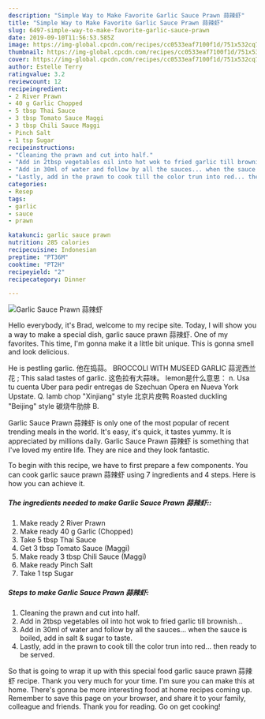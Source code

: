 ```yaml
---
description: "Simple Way to Make Favorite Garlic Sauce Prawn 蒜辣虾"
title: "Simple Way to Make Favorite Garlic Sauce Prawn 蒜辣虾"
slug: 6497-simple-way-to-make-favorite-garlic-sauce-prawn
date: 2019-09-10T11:56:53.585Z
image: https://img-global.cpcdn.com/recipes/cc0533eaf7100f1d/751x532cq70/garlic-sauce-prawn-蒜辣虾-recipe-main-photo.jpg
thumbnail: https://img-global.cpcdn.com/recipes/cc0533eaf7100f1d/751x532cq70/garlic-sauce-prawn-蒜辣虾-recipe-main-photo.jpg
cover: https://img-global.cpcdn.com/recipes/cc0533eaf7100f1d/751x532cq70/garlic-sauce-prawn-蒜辣虾-recipe-main-photo.jpg
author: Estelle Terry
ratingvalue: 3.2
reviewcount: 12
recipeingredient:
- 2 River Prawn
- 40 g Garlic Chopped
- 5 tbsp Thai Sauce
- 3 tbsp Tomato Sauce Maggi
- 3 tbsp Chili Sauce Maggi
- Pinch Salt
- 1 tsp Sugar
recipeinstructions:
- "Cleaning the prawn and cut into half."
- "Add in 2tbsp vegetables oil into hot wok to fried garlic till brownish..."
- "Add in 30ml of water and follow by all the sauces... when the sauce is boiled, add in salt &amp; sugar to taste."
- "Lastly, add in the prawn to cook till the color trun into red... then ready to be served."
categories:
- Resep
tags:
- garlic
- sauce
- prawn

katakunci: garlic sauce prawn
nutrition: 285 calories
recipecuisine: Indonesian
preptime: "PT36M"
cooktime: "PT2H"
recipeyield: "2"
recipecategory: Dinner

---
```



![Garlic Sauce Prawn 蒜辣虾](https://img-global.cpcdn.com/recipes/cc0533eaf7100f1d/751x532cq70/garlic-sauce-prawn-蒜辣虾-recipe-main-photo.jpg)

Hello everybody, it's Brad, welcome to my recipe site. Today, I will show you a way to make a special dish, garlic sauce prawn 蒜辣虾. One of my favorites. This time, I'm gonna make it a little bit unique. This is gonna smell and look delicious.

He is pestling garlic. 他在捣蒜。 BROCCOLI WITH MUSEED GARLIC 蒜泥西兰花 ; This salad tastes of garlic. 这色拉有大蒜味。 lemon是什么意思： n. Usa tu cuenta Uber para pedir entregas de Szechuan Opera en Nueva York Upstate. Q. lamb chop &#34;Xinjiang&#34; style 北京片皮鸭 Roasted duckling &#34;Beijing&#34; style 碳烧牛肋排 B.

Garlic Sauce Prawn 蒜辣虾 is only one of the most popular of recent trending meals in the world. It's easy, it's quick, it tastes yummy. It is appreciated by millions daily. Garlic Sauce Prawn 蒜辣虾 is something that I've loved my entire life. They are nice and they look fantastic.


To begin with this recipe, we have to first prepare a few components. You can cook garlic sauce prawn 蒜辣虾 using 7 ingredients and 4 steps. Here is how you can achieve it.

##### The ingredients needed to make Garlic Sauce Prawn 蒜辣虾::

1. Make ready 2 River Prawn
1. Make ready 40 g Garlic (Chopped)
1. Take 5 tbsp Thai Sauce
1. Get 3 tbsp Tomato Sauce (Maggi)
1. Make ready 3 tbsp Chili Sauce (Maggi)
1. Make ready Pinch Salt
1. Take 1 tsp Sugar




##### Steps to make Garlic Sauce Prawn 蒜辣虾:

1. Cleaning the prawn and cut into half.
1. Add in 2tbsp vegetables oil into hot wok to fried garlic till brownish...
1. Add in 30ml of water and follow by all the sauces... when the sauce is boiled, add in salt &amp; sugar to taste.
1. Lastly, add in the prawn to cook till the color trun into red... then ready to be served.




So that is going to wrap it up with this special food garlic sauce prawn 蒜辣虾 recipe. Thank you very much for your time. I'm sure you can make this at home. There's gonna be more interesting food at home recipes coming up. Remember to save this page on your browser, and share it to your family, colleague and friends. Thank you for reading. Go on get cooking!
